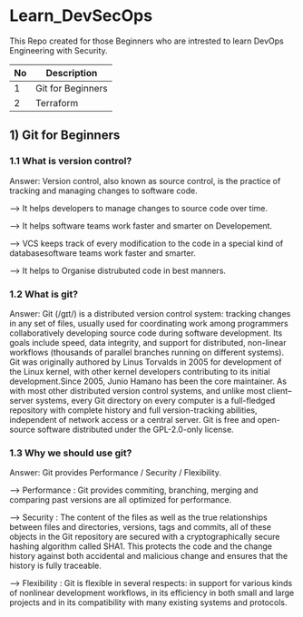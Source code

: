 # Learn_DevSecOps
This Repo created for those Beginners who are intrested to learn DevOps Engineering with Security.

| No  | Description |
| ------------- | ------------- |
| 1  | Git for Beginners  |
| 2  | Terraform  |






## 1) Git for Beginners


### 1.1 What is version control?

Answer: Version control, also known as source control, is the practice of tracking and managing changes to software code. 

--> It helps developers to  manage changes to source code over time.

--> It helps software teams work faster and smarter on Developement.

--> VCS keeps track of every modification to the code in a special kind of databasesoftware teams work faster and smarter.

--> It helps to Organise distrubuted code in best manners.

### 1.2 What is git?

Answer: Git (/ɡɪt/) is a distributed version control system: tracking changes in any set of files, usually used for coordinating work among programmers collaboratively developing source code during software development. Its goals include speed, data integrity, and support for distributed, non-linear workflows (thousands of parallel branches running on different systems).
Git was originally authored by Linus Torvalds in 2005 for development of the Linux kernel, with other kernel developers contributing to its initial development.Since 2005, Junio Hamano has been the core maintainer. As with most other distributed version control systems, and unlike most client–server systems, every Git directory on every computer is a full-fledged repository with complete history and full version-tracking abilities, independent of network access or a central server. Git is free and open-source software distributed under the GPL-2.0-only license.

### 1.3 Why we should use git?

Answer: Git provides Performance / Security / Flexibility.

--> Performance : Git provides commiting, branching, merging and comparing past versions are all optimized for performance.

--> Security :  The content of the files as well as the true relationships between files and directories, versions, tags and commits, all of these objects in the Git repository are secured with a cryptographically secure hashing algorithm called SHA1. This protects the code and the change history against both accidental and malicious change and ensures that the history is fully traceable.

--> Flexibility : Git is flexible in several respects: in support for various kinds of nonlinear development workflows, in its efficiency in both small and large projects and in its compatibility with many existing systems and protocols.
